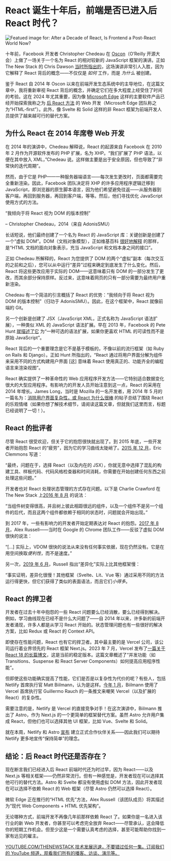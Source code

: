 # React 诞生十年后，前端是否已进入后 React 时代？

![Featued image for: After a Decade of React, Is Frontend a Post-React World Now?](https://cdn.thenewstack.io/media/2024/07/29ba2c30-getty-images-hfoa7gkx1bq-unsplash-1024x683.jpg)

十年前，Facebook 开发者 Christopher Chedeau 在 [Oscon](https://www.youtube.com/watch?v=tXeBZ3WujTs)（O’Reilly 开源大会）上做了一场关于一个名为 React 的相对较新的 JavaScript 框架的演讲。正如 The New Stack 的 Chris Dawson [当时所指出的](https://thenewstack.io/javascripts-history-and-how-it-led-to-reactjs/)，这场演讲非常引人入胜，因为它解释了 React 背后的概念——不仅仅是 *如何* 工作，而是 *为什么* 被创建。

鉴于 React 自 2014 年 Oscon 以来在前端开发生态系统中的主导地位，在这篇文章中，我将重新审视 React 背后的概念，并确定它们在多大程度上经受住了时间的考验。这在 2024 年尤其重要，因为像 [Microsoft Edge](https://thenewstack.io/from-react-to-html-first-microsoft-edge-debuts-webui-2-0/) 这样的主要软件产品已经开始探索我称之为 [后 React 方法](https://thenewstack.io/pivoting-from-react-to-native-dom-apis-a-real-world-example/) 的 Web 开发（Microsoft Edge 团队称之为“HTML-first”）。此外，像 Svelte 和 Solid 这样的非 React 框架为前端开发人员提供了越来越可行的替代方案。

## 为什么 React 在 2014 年席卷 Web 开发

在 2014 年的演讲中，Chedeau 解释说，React 的起源来自 Facebook 在 2010 年 2 月作为开源软件发布的 PHP 扩展，名为 XHP。“我们扩展了 PHP 语法，以便在其中放入 XML，”Chedeau 说。这样做主要是出于安全原因，但也导致了“非常快的迭代周期”。

然而，由于它是 PHP——一种服务器端语言——每次发生更改时，页面都需要完全重新渲染。因此，Facebook 团队决定将 XHP 的许多应用程序逻辑迁移到 JavaScript，即浏览器的原生脚本语言，因为他们希望避免往返——从服务器到客户端，再回到服务器，再回到客户端，等等。然后，他们寻找优化 JavaScript 使用方式的方法。

“我倾向于将 React 视为 DOM 的版本控制”

– Christopher Chedeau，2014（来自 AdonisSMU）

长话短说，他们最终创建了一个名为 React 的 JavaScript 库：关键创新是创建了一个“虚拟 DOM”。DOM（文档对象模型），正如维基百科 [很好地解释](https://en.wikipedia.org/wiki/Document_Object_Model) 的那样，是“HTML 文档的面向对象表示，充当 JavaScript 和文档本身之间的接口”。

正如 Chedeau 所解释的，React 为您提供了 DOM 的两个“虚拟”副本（每次交互的之前和之后），您可以从中运行“差异”过程来确定到底发生了什么变化。然后，React 将这些更改应用于实际的 DOM——这意味着只有 DOM 的一部分发生了更改，而其余部分保持原样。反过来，这意味着网页的只有一部分需要为最终用户重新渲染。

Chedeau 有一个简洁的引言概括了 React 的优势：“我倾向于将 React 视为 DOM 的版本控制”（归功于 AdonisSMU）。因此，在这个框架中，React 就像前端的 Git。

另一个创新是创建了 JSX（JavaScript XML，正式名称为 JavaScript 语法扩展），一种类似 XML 的 JavaScript 语法扩展。早在 2013 年，Facebook 的 Pete Hunt [就描述了它](https://tr.legacy.reactjs.org/blog/2013/06/05/why-react.html) 为“一种可选的语法扩展，如果你更喜欢 HTML 的可读性而不是原始 JavaScript”。

React 背后的一个重要理念是它不是基于模板的，不像以前的流行框架（如 Ruby on Rails 和 Django）。正如 Hunt 所指出的，“React 通过将用户界面分解为组件来采用不同的方式构建用户界面 [这] 意味着 React 使用真正的、功能齐全的编程语言来渲染视图”。

React 确实提供了一种革命性的 Web 应用程序开发方法——它特别适合数据变化很大的大型应用程序。有影响力的开发人员开始注意到这一点，React 的采用在 2014 年增长。James Long，当时是 Mozilla 的一名开发者，用 2014 年 5 月的一篇名为：[消除用户界面复杂性，或 React 为什么很棒](https://archive.jlongster.com/Removing-User-Interface-Complexity,-or-Why-React-is-Awesome) 的帖子总结了围绕 React 的乐观情绪（如果你想了解技术细节，请阅读这篇文章，但就我们这里而言，标题已经说明了一切！）。

## React 的批评者
尽管 React 很受欢迎，但关于它的抱怨很快就出现了。到 2015 年底，一些开发者开始抱怨 React 的“疲劳”，因为它的学习曲线太陡峭了。[2015 年 12 月](https://medium.com/@ericclemmons/javascript-fatigue-48d4011b6fc4#.vw6jw7oxw)，Eric Clemmons 写道：

“最终，问题在于，选择 React（以及内在的 JSX），你就无意中选择了混乱的构建工具、样板代码、代码风格检查器和时间消耗，你需要在开始创建任何东西之前处理这些问题。”

开发者也对 React 处理状态管理的方式存在问题。以下是 Charlie Crawford 在 The New Stack 上[2016 年 8 月](https://thenewstack.io/flux-overview-react-state-management-ecosystem/) 的说法：

“当组件树变得很高，并且树上彼此相距很远的组件，以及一个组件不是另一个组件的后代，而且这两个组件都依赖于相同的状态时，问题就会开始出现。”

到 2017 年，一些有影响力的开发者开始定期表达对 React 的抱怨。[2017 年 8 月](https://x.com/slightlylate/status/901580389759696897)，Alex Russell——当时在 Google 的 Chrome 团队工作——反驳了虚拟 DOM 很快的说法：

“[…] 实际上，VDOM 很快的说法从来没有任何事实依据，现在仍然没有。它是在用空间换取*便利性*，而不是速度。”

另一次，[2019 年 6 月](https://x.com/slightlylate/status/1135350142364659713)，Russell 指出“差异化”实际上比其他框架慢：

“事实证明，差异化很慢！其他框架（Svelte、Lit、Vue 等）通过采用不同的方法运行得更快，但它们获得了类似的表面语法，而且它们*小得多*。

## React 的捍卫者
开发者在过去十年中抱怨的一些 React 问题要么已经消散，要么已经得到解决。例如，学习曲线现在已经不是什么大问题了——自 2014 年以来，许多新的前端开发者涌现，许多人都是从学习 React 开始的。状态管理问题也有一些很好的解决方案，比如 Redux 或 React 的 Context API。

即使存在性能问题，React 也有它的捍卫者。其中最主要的是 Vercel 公司，该公司运行着业界领先的 React 框架 Next.js。2023 年 7 月，Vercel 发布了[一篇关于 React 18 的长篇博文](https://vercel.com/blog/how-react-18-improves-application-performance)，这是当前的稳定版本。这篇文章概述了“并发功能（如 Transitions、Suspense 和 React Server Components）如何提高应用程序性能”。

但即使这些功能确实提高了性能，它们是否是以复杂性为代价的呢？有些人，包括 Netlify 首席执行官 Matt Biilmann，认为是这样。[今年 1 月](https://thenewstack.io/keep-it-simple-frameworks-netlify-ceo-praises-astro-remix/)，Biilmann 使用了 Vercel 首席执行官 Guillermo Rauch 的一条推文来嘲笑 Vercel（以及扩展的 React）的复杂性。

需要注意的是，Netlify 是 Vercel 的直接竞争对手！在这次演讲中，Biilmann 推出了 Astro，作为 Next.js 的一个更简单的框架替代方案。虽然 Astro 允许用户集成 React，但他们也可以选择其他 UI 框架，比如 Vue、Svelte 和 Solid。

就在本周，Netlify 和 Astro [宣布](https://www.netlify.com/blog/netlify-astro-are-partnering/) 建立正式合作伙伴关系——因此我们可以期待 Netlify 更多地宣传“保持简单”的理念。

## 结论：后 React 时代还是否存在？
现在断言我们已经进入后 React 前端时代还为时过早，因为 React——以及 Next.js 等相关框架——仍然非常流行。但有一种感觉是，开发者现在可以选择其他可行的替代方法。Astro 和 Svelte 都没有使用虚拟 DOM 方法，因此开发者现在可以选择不依赖 React 的 Web 框架（尽管 Astro 仍然可以选择 React）。

微软 Edge 正在推行的“HTML 优先”方法，Alex Russell（该团队成员）将其描述为“现代 Web Components + HTML 优先架构”。

无论哪种方式，前端开发不再像几年前那样依赖 React 了。如果你是一名进入该行业的新 Web 开发者，你甚至可以考虑完全放弃 React——尽管承认，这会降低你的短期工作机会。但至少这是一个需要认真考虑的选择，甚至可能帮助你找到一家有远见的雇主。

[
YOUTUBE.COM/THENEWSTACK
技术发展迅速，不要错过任何一集。订阅我们的 YouTube
频道，观看我们所有的播客、访谈、演示等。
](https://youtube.com/thenewstack?sub_confirmation=1)